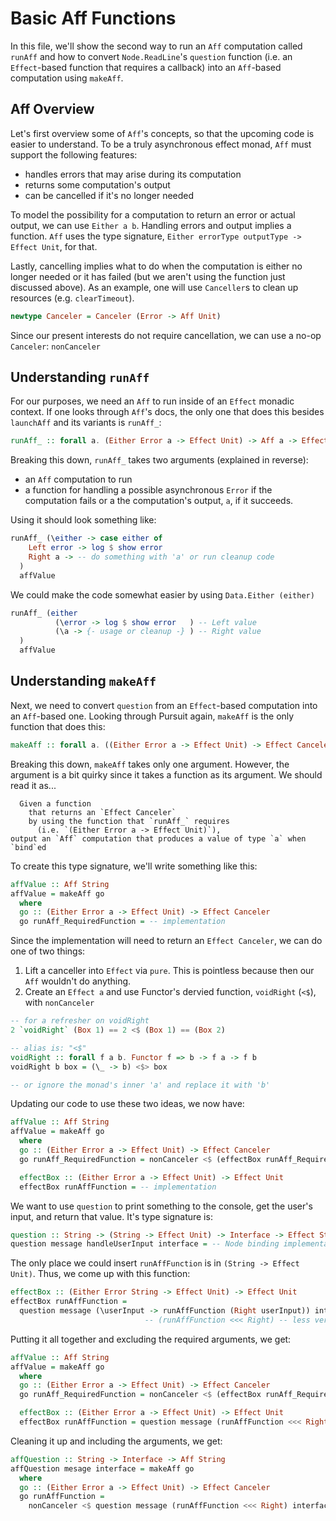 # Basic Aff Functions

In this file, we'll show the second way to run an `Aff` computation called `runAff` and how to convert `Node.ReadLine`'s `question` function (i.e. an `Effect`-based function that requires a callback) into an `Aff`-based computation using `makeAff`.

## Aff Overview

Let's first overview some of `Aff`'s concepts, so that the upcoming code is easier to understand. To be a truly asynchronous effect monad, `Aff` must support the following features:
- handles errors that may arise during its computation
- returns some computation's output
- can be cancelled if it's no longer needed

To model the possibility for a computation to return an error or actual output, we can use `Either a b`. Handling errors and output implies a function. `Aff` uses the type signature, `Either errorType outputType -> Effect Unit`, for that.

Lastly, cancelling implies what to do when the computation is either no longer needed or it has failed (but we aren't using the function just discussed above). As an example, one will use `Canceller`s to clean up resources (e.g. `clearTimeout`).

```purescript
newtype Canceler = Canceler (Error -> Aff Unit)
```

Since our present interests do not require cancellation, we can use a no-op `Canceler`: `nonCanceler`

## Understanding `runAff`

For our purposes, we need an `Aff` to run inside of an `Effect` monadic context. If one looks through `Aff`'s docs, the only one that does this besides `launchAff` and its variants is `runAff_`:
```purescript
runAff_ :: forall a. (Either Error a -> Effect Unit) -> Aff a -> Effect Unit
```
Breaking this down, `runAff_` takes two arguments (explained in reverse):
- an `Aff` computation to run
- a function for handling a possible asynchronous `Error` if the computation fails or a the computation's output, `a`, if it succeeds.

Using it should look something like:
```purescript
runAff_ (\either -> case either of
    Left error -> log $ show error
    Right a -> -- do something with 'a' or run cleanup code
  )
  affValue
```
We could make the code somewhat easier by using `Data.Either (either)`
```purescript
runAff_ (either
          (\error -> log $ show error   ) -- Left value
          (\a -> {- usage or cleanup -} ) -- Right value
  )
  affValue
```

## Understanding `makeAff`

Next, we need to convert `question` from an `Effect`-based computation into an `Aff`-based one. Looking through Pursuit again, `makeAff` is the only function that does this:
```purescript
makeAff :: forall a. ((Either Error a -> Effect Unit) -> Effect Canceler) -> Aff a
```

Breaking this down, `makeAff` takes only one argument. However, the argument is a bit quirky since it takes a function as its argument. We should read it as...

```
  Given a function
    that returns an `Effect Canceler`
    by using the function that `runAff_` requires
      (i.e. `(Either Error a -> Effect Unit)`),
output an `Aff` computation that produces a value of type `a` when `bind`ed
```

To create this type signature, we'll write something like this:
```purescript
affValue :: Aff String
affValue = makeAff go
  where
  go :: (Either Error a -> Effect Unit) -> Effect Canceler
  go runAff_RequiredFunction = -- implementation
```
Since the implementation will need to return an `Effect Canceler`, we can do one of two things:
1. Lift a canceller into `Effect` via `pure`. This is pointless because then our `Aff` wouldn't do anything.
2. Create an `Effect a` and use Functor's dervied function, `voidRight` (`<$`), with `nonCanceler`

```purescript
-- for a refresher on voidRight
2 `voidRight` (Box 1) == 2 <$ (Box 1) == (Box 2)

-- alias is: "<$"
voidRight :: forall f a b. Functor f => b -> f a -> f b
voidRight b box = (\_ -> b) <$> box

-- or ignore the monad's inner 'a' and replace it with 'b'
```

Updating our code to use these two ideas, we now have:
```purescript
affValue :: Aff String
affValue = makeAff go
  where
  go :: (Either Error a -> Effect Unit) -> Effect Canceler
  go runAff_RequiredFunction = nonCanceler <$ (effectBox runAff_RequiredFunction)

  effectBox :: (Either Error a -> Effect Unit) -> Effect Unit
  effectBox runAffFunction = -- implementation
```
We want to use `question` to print something to the console, get the user's input, and return that value. It's type signature is:
```purescript
question :: String -> (String -> Effect Unit) -> Interface -> Effect String
question message handleUserInput interface = -- Node binding implementation
```
The only place we could insert `runAffFunction` is in `(String -> Effect Unit)`. Thus, we come up with this function:
```purescript
effectBox :: (Either Error String -> Effect Unit) -> Effect Unit
effectBox runAffFunction =
  question message (\userInput -> runAffFunction (Right userInput)) interface
                              -- (runAffFunction <<< Right) -- less verbose; same thing
```
Putting it all together and excluding the required arguments, we get:
```purescript
affValue :: Aff String
affValue = makeAff go
  where
  go :: (Either Error a -> Effect Unit) -> Effect Canceler
  go runAff_RequiredFunction = nonCanceler <$ (effectBox runAff_RequiredFunction)

  effectBox :: (Either Error a -> Effect Unit) -> Effect Unit
  effectBox runAffFunction = question message (runAffFunction <<< Right) interface
```
Cleaning it up and including the arguments, we get:
```purescript
affQuestion :: String -> Interface -> Aff String
affQuestion mesage interface = makeAff go
  where
  go :: (Either Error a -> Effect Unit) -> Effect Canceler
  go runAffFunction =
    nonCanceler <$ question message (runAffFunction <<< Right) interface
```
